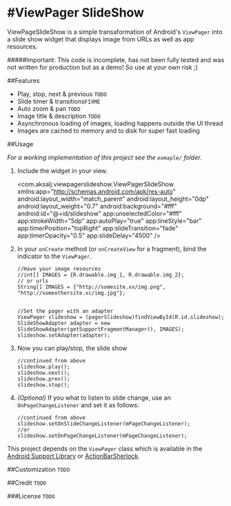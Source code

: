 #ViewPager SlideShow
===================

ViewPageSlideShow is a simple transaformation of Android's `ViewPager` into a slide show widget that displays image from URLs as well as app resources.

#####Important: 
	This code is incomplete, has not been fully tested and was not written for production but as a demo! 
	So use at your own risk ;)


##Features

- Play, stop, next & previous `TODO`
- Slide timer & transitions`FIXME`
- Auto zoom & pan `TODO`
- Image title & description `TODO`
- Asynchronous loading of images, loading happens outside the UI thread
- Images are cached to memory and to disk for super fast loading




##Usage

*For a working implementation of this project see the `exmaple/` folder.*

  1. Include the widget in your view.

        <com.aksalj.viewpagerslideshow.ViewPagerSlideShow
	        xmlns:app="http://schemas.android.com/apk/res-auto"
	        android:layout_width="match_parent"
	        android:layout_height="0dp"
	        android:layout_weight="0.7"
	        android:background="#fff"
	        android:id="@+id/slideshow"
	        app:unselectedColor="#fff"
	        app:strokeWidth="5dp"
	        app:autoPlay="true"
	        app:lineStyle="bar"
	        app:timerPosition="topRight"
	        app:slideTransition="fade"
	        app:timerOpacity="0.5"
	        app:slideDelay="4500" />

  2. In your `onCreate` method (or `onCreateView` for a fragment), bind the
     indicator to the `ViewPager`.

		 //Have your image resources
		 //int[] IMAGES = {R.drawable.img_1, R.drawable.img_2};
		 // or urls
		 String[] IMAGES = {"http://somesite.xx/img.png", "http://someothersite.xc/img.jpg"};
		 

         //Set the pager with an adapter
         ViewPager slideshow = (pagerSlideshow)findViewById(R.id.slideshow);
         SlideShowAdapter adapter = new SlideShowAdapter(getSupportFragmentManager(), IMAGES);
         slideshow.setAdapter(adapter);
         
  3. Now you can play/stop, the slide show
  			
  		 //continued from above
  		 slideshow.play();
  		 slideshow.next();
  		 slideshow.prev();
  		 slideshow.stop();
  		 

  4. *(Optional)* If you what to listen to slide change, use an `OnPageChangeListener` and set it as follows:

         //continued from above
         slideshow.setOnSlideChangeListener(mPageChangeListener);
         //or
         slideshow.setOnPageChangeListener(mPageChangeListener);
 
 This project depends on the `ViewPager` class which is available in the [Android Support Library]() or [ActionBarSherlock](). 

##Customization
`TODO`

##Credit
`TODO`

###License
`TODO`
